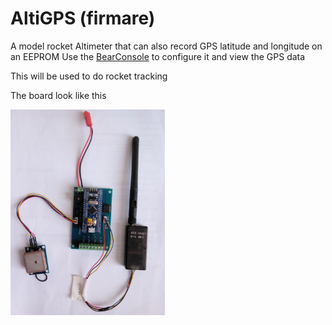 # AltiGPS (firmare)
A model rocket Altimeter that can also record GPS latitude and longitude on an EEPROM
Use the [BearConsole](https://github.com/bdureau/BearConsole2) to configure it and view the GPS data

This will be used to do rocket tracking

The board look like this
<p></p>
<img src="/images/AltiGPS-board.jpg" width="49%">   

